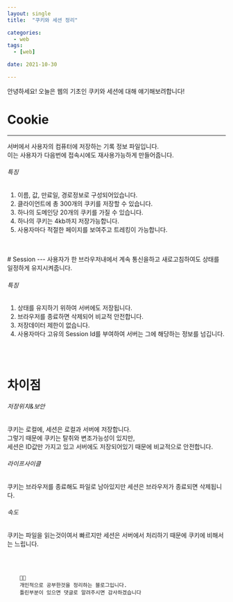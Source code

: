 ```yaml
---
layout: single
title:  "쿠키와 세션 정리"

categories:
  - web
tags: 
  - [web]

date: 2021-10-30

---
```


안녕하세요!
오늘은 웹의 기초인 쿠키와 세션에 대해 얘기해보려합니다!


# Cookie
---
서버에서 사용자의 컴퓨터에 저장하는 기록 정보 파일입니다.       
이는 사용자가 다음번에 접속시에도 재사용가능하게 만들어줍니다.

###### 특징
1. 이름, 값, 만료일, 경로정보로 구성되어있습니다.
2. 클라이언트에 총 300개의 쿠키를 저장할 수 있습니다.
3. 하나의 도메인당 20개의 쿠키를 가질 수 있습니다.
4. 하나의 쿠키는 4kb까지 저장가능합니다.
5. 사용자마다 적절한 페이지를 보여주고 트레킹이 가능합니다.

<br />
<br />
# Session
---
사용자가 한 브라우저내에서 계속 통신을하고 새로고침하여도       
상태를 일정하게 유지시켜줍니다.       

###### 특징
1. 상태를 유지하기 위하여 서버에도 저장됩니다.
2. 브라우저를 종료하면 삭제되어 비교적 안전합니다.
3. 저장데이터 제한이 없습니다.
4. 사용자마다 고유의 Session Id를 부여하여 서버는 그에 해당하는 정보를 넘깁니다.


<br />
<br />

# 차이점
###### 저장위치&보안
쿠키는 로컬에, 세션은 로컬과 서버에 저장합니다.       
그렇기 때문에 쿠키는 탈취와 변조가능성이 있지만,       
세션은 ID값만 가지고 있고 서버에도 저장되어있기 때문에 비교적으로 안전합니다.       

###### 라이프사이클
쿠키는 브라우저를 종료해도 파일로 남아있지만 세션은 브라우저가 종료되면 삭제됩니다.

###### 속도
쿠키는 파일을 읽는것이여서 빠르지만 세션은 서버에서 처리하기 때문에 쿠키에 비해서는 느립니다. 

<br />
<br />


```
    🤔🤔
    개인적으로 공부한것을 정리하는 블로그입니다.
    틀린부분이 있으면 댓글로 알려주시면 감사하겠습니다
```